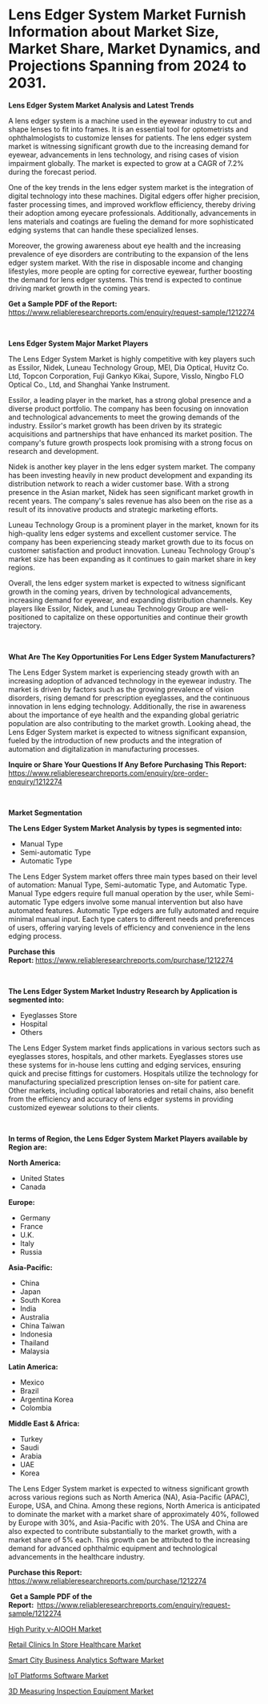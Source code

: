 <p><h1>Lens Edger System Market Furnish Information about Market Size, Market Share, Market Dynamics, and Projections Spanning from 2024 to 2031.</h1></p><p><strong>Lens Edger System Market Analysis and Latest Trends</strong></p>
<p><p>A lens edger system is a machine used in the eyewear industry to cut and shape lenses to fit into frames. It is an essential tool for optometrists and ophthalmologists to customize lenses for patients. The lens edger system market is witnessing significant growth due to the increasing demand for eyewear, advancements in lens technology, and rising cases of vision impairment globally. The market is expected to grow at a CAGR of 7.2% during the forecast period.</p><p>One of the key trends in the lens edger system market is the integration of digital technology into these machines. Digital edgers offer higher precision, faster processing times, and improved workflow efficiency, thereby driving their adoption among eyecare professionals. Additionally, advancements in lens materials and coatings are fueling the demand for more sophisticated edging systems that can handle these specialized lenses.</p><p>Moreover, the growing awareness about eye health and the increasing prevalence of eye disorders are contributing to the expansion of the lens edger system market. With the rise in disposable income and changing lifestyles, more people are opting for corrective eyewear, further boosting the demand for lens edger systems. This trend is expected to continue driving market growth in the coming years.</p></p>
<p><strong>Get a Sample PDF of the Report:&nbsp;</strong> <a href="https://www.reliableresearchreports.com/enquiry/request-sample/1212274">https://www.reliableresearchreports.com/enquiry/request-sample/1212274</a></p>
<p>&nbsp;</p>
<p><strong>Lens Edger System Major Market Players</strong></p>
<p><p>The Lens Edger System Market is highly competitive with key players such as Essilor, Nidek, Luneau Technology Group, MEI, Dia Optical, Huvitz Co. Ltd, Topcon Corporation, Fuji Gankyo Kikai, Supore, Visslo, Ningbo FLO Optical Co., Ltd, and Shanghai Yanke Instrument.</p><p>Essilor, a leading player in the market, has a strong global presence and a diverse product portfolio. The company has been focusing on innovation and technological advancements to meet the growing demands of the industry. Essilor's market growth has been driven by its strategic acquisitions and partnerships that have enhanced its market position. The company's future growth prospects look promising with a strong focus on research and development.</p><p>Nidek is another key player in the lens edger system market. The company has been investing heavily in new product development and expanding its distribution network to reach a wider customer base. With a strong presence in the Asian market, Nidek has seen significant market growth in recent years. The company's sales revenue has also been on the rise as a result of its innovative products and strategic marketing efforts.</p><p>Luneau Technology Group is a prominent player in the market, known for its high-quality lens edger systems and excellent customer service. The company has been experiencing steady market growth due to its focus on customer satisfaction and product innovation. Luneau Technology Group's market size has been expanding as it continues to gain market share in key regions.</p><p>Overall, the lens edger system market is expected to witness significant growth in the coming years, driven by technological advancements, increasing demand for eyewear, and expanding distribution channels. Key players like Essilor, Nidek, and Luneau Technology Group are well-positioned to capitalize on these opportunities and continue their growth trajectory.</p></p>
<p>&nbsp;</p>
<p><strong>What Are The Key Opportunities For Lens Edger System Manufacturers?</strong></p>
<p><p>The Lens Edger System market is experiencing steady growth with an increasing adoption of advanced technology in the eyewear industry. The market is driven by factors such as the growing prevalence of vision disorders, rising demand for prescription eyeglasses, and the continuous innovation in lens edging technology. Additionally, the rise in awareness about the importance of eye health and the expanding global geriatric population are also contributing to the market growth. Looking ahead, the Lens Edger System market is expected to witness significant expansion, fueled by the introduction of new products and the integration of automation and digitalization in manufacturing processes.</p></p>
<p><strong>Inquire or Share Your Questions If Any Before Purchasing This Report:</strong> <a href="https://www.reliableresearchreports.com/enquiry/pre-order-enquiry/1212274">https://www.reliableresearchreports.com/enquiry/pre-order-enquiry/1212274</a></p>
<p>&nbsp;</p>
<p><strong>Market Segmentation</strong></p>
<p><strong>The Lens Edger System Market Analysis by types is segmented into:</strong></p>
<p><ul><li>Manual Type</li><li>Semi-automatic Type</li><li>Automatic Type</li></ul></p>
<p><p>The Lens Edger System market offers three main types based on their level of automation: Manual Type, Semi-automatic Type, and Automatic Type. Manual Type edgers require full manual operation by the user, while Semi-automatic Type edgers involve some manual intervention but also have automated features. Automatic Type edgers are fully automated and require minimal manual input. Each type caters to different needs and preferences of users, offering varying levels of efficiency and convenience in the lens edging process.</p></p>
<p><strong>Purchase this Report:&nbsp;</strong><a href="https://www.reliableresearchreports.com/purchase/1212274">https://www.reliableresearchreports.com/purchase/1212274</a></p>
<p>&nbsp;</p>
<p><strong>The Lens Edger System Market Industry Research by Application is segmented into:</strong></p>
<p><ul><li>Eyeglasses Store</li><li>Hospital</li><li>Others</li></ul></p>
<p><p>The Lens Edger System market finds applications in various sectors such as eyeglasses stores, hospitals, and other markets. Eyeglasses stores use these systems for in-house lens cutting and edging services, ensuring quick and precise fittings for customers. Hospitals utilize the technology for manufacturing specialized prescription lenses on-site for patient care. Other markets, including optical laboratories and retail chains, also benefit from the efficiency and accuracy of lens edger systems in providing customized eyewear solutions to their clients.</p></p>
<p>&nbsp;</p>
<p><strong>In terms of Region, the Lens Edger System Market Players available by Region are:</strong></p>
<p>
    <p> <strong> North America: </strong>
        <ul>
            <li>United States</li>
            <li>Canada</li>
        </ul>
        </p> 
    <p> <strong> Europe: </strong>
        <ul>
            <li>Germany</li>
            <li>France</li>
            <li>U.K.</li>
            <li>Italy</li>
            <li>Russia</li>
        </ul>
        </p> 
    <p> <strong> Asia-Pacific: </strong>
        <ul>
            <li>China</li>
            <li>Japan</li>
            <li>South Korea</li>
            <li>India</li>
            <li>Australia</li>
            <li>China Taiwan</li>
            <li>Indonesia</li>
            <li>Thailand</li>
            <li>Malaysia</li>
        </ul>
        </p> 
    <p> <strong> Latin America: </strong>
        <ul>
            <li>Mexico</li>
            <li>Brazil</li>
            <li>Argentina Korea</li>
            <li>Colombia</li>
        </ul>
        </p> 
    <p> <strong> Middle East & Africa: </strong>
        <ul>
            <li>Turkey</li>
            <li>Saudi</li>
            <li>Arabia</li>
            <li>UAE</li>
            <li>Korea</li>
        </ul>
    </p>
    </p>
<p><p>The Lens Edger System market is expected to witness significant growth across various regions such as North America (NA), Asia-Pacific (APAC), Europe, USA, and China. Among these regions, North America is anticipated to dominate the market with a market share of approximately 40%, followed by Europe with 30%, and Asia-Pacific with 20%. The USA and China are also expected to contribute substantially to the market growth, with a market share of 5% each. This growth can be attributed to the increasing demand for advanced ophthalmic equipment and technological advancements in the healthcare industry.</p></p>
<p><strong>Purchase this Report: </strong><a href="https://www.reliableresearchreports.com/purchase/1212274">https://www.reliableresearchreports.com/purchase/1212274</a></p>
<p>&nbsp;<strong>Get a Sample PDF of the Report:&nbsp;&nbsp;</strong><a href="https://www.reliableresearchreports.com/enquiry/request-sample/1212274">https://www.reliableresearchreports.com/enquiry/request-sample/1212274</a></p>
<p><strong></strong></p>
<p><p><a href="https://github.com/nathandecarvalho/Market-Research-Report-List-2/blob/main/high-purity-g-alooh-market.md">High Purity γ-AlOOH Market</a></p><p><a href="https://medium.com/@soledadroob625/retail-clinics-in-store-healthcare-market-research-report-its-history-and-forecast-2024-to-2031-93bb201cbe80">Retail Clinics In Store Healthcare Market</a></p><p><a href="https://medium.com/@soledadroob625/smart-city-business-analytics-software-market-size-and-market-trends-complete-industry-overview-d48bfe2797b7">Smart City Business Analytics Software Market</a></p><p><a href="https://medium.com/@soledadroob625/iot-platforms-software-market-competitive-analysis-market-trends-and-forecast-to-2031-a8819f57d567">IoT Platforms Software Market</a></p><p><a href="https://github.com/julyju69/Market-Research-Report-List-2/blob/main/3d-measuring-inspection-equipment-market.md">3D Measuring Inspection Equipment Market</a></p></p>